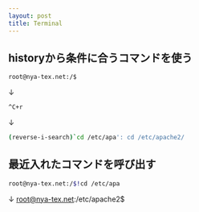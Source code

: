 ```yaml
---
layout: post
title: Terminal
---
```


## historyから条件に合うコマンドを使う
```bash
root@nya-tex.net:/$
```

↓

```bash
^C+r
```

↓

```bash
(reverse-i-search)`cd /etc/apa': cd /etc/apache2/
```

## 最近入れたコマンドを呼び出す
```bash
root@nya-tex.net:/$!cd /etc/apa
```

↓
root@nya-tex.net:/etc/apache2$
